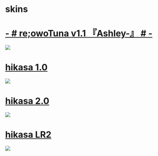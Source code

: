 # skins

# [- # re;owoTuna v1.1 『Ashley-』 # -](https://files.catbox.moe/zooybp.osk)
![](https://files.catbox.moe/7vvjtp.png)

# [hikasa 1.0](https://files.catbox.moe/hzpal4.osk)
![](https://files.catbox.moe/jkmt2k.png)

# [hikasa 2.0](https://files.catbox.moe/xclyyw.osk)
![](https://files.catbox.moe/hjjaj9.png)

# [hikasa LR2](https://files.catbox.moe/9w96hx.osk)
![](https://files.catbox.moe/nv0q1p.png)

